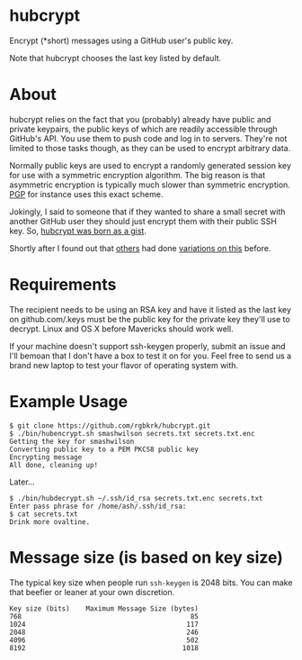 hubcrypt
========

Encrypt (\*short) messages using a GitHub user's public key.

Note that hubcrypt chooses the last key listed by default.

# About

hubcrypt relies on the fact that you (probably) already have public and private keypairs, the public keys of which are readily accessible through GitHub's API. You use them to push code and log in to servers. They're not limited to those tasks though, as they can be used to encrypt arbitrary data.

Normally public keys are used to encrypt a randomly generated session key for use with a symmetric encryption algorithm. The big reason is that asymmetric encryption is typically much slower than symmetric encryption. [PGP](http://en.wikipedia.org/wiki/Pretty_Good_Privacy#Design) for instance uses this exact scheme.

Jokingly, I said to someone that if they wanted to share a small secret with another GitHub user they should just encrypt them with their public SSH key. So, [hubcrypt was born as a gist](https://gist.github.com/rgbkrk/7827691).

Shortly after I found out that [others](https://github.com/twe4ked/catacomb) had done [variations on this](https://github.com/jschauma/jass) before.

# Requirements

The recipient needs to be using an RSA key and have it listed as the last key on github.com/<user>.keys must be the public key for the private key they'll use to decrypt. Linux and OS X before Mavericks should work well.

If your machine doesn't support ssh-keygen properly, submit an issue and I'll bemoan that I don't have a box to test it on for you. Feel free to send us a brand new laptop to test your flavor of operating system with.

# Example Usage

```shell
$ git clone https://github.com/rgbkrk/hubcrypt.git
$ ./bin/hubencrypt.sh smashwilson secrets.txt secrets.txt.enc
Getting the key for smashwilson
Converting public key to a PEM PKCS8 public key
Encrypting message
All done, cleaning up!
```

Later...

```shell
$ ./bin/hubdecrypt.sh ~/.ssh/id_rsa secrets.txt.enc secrets.txt
Enter pass phrase for /home/ash/.ssh/id_rsa:
$ cat secrets.txt
Drink more ovaltine.
```

# Message size (is based on key size)

The typical key size when people run `ssh-keygen` is 2048 bits. You can make that beefier or leaner at your own discretion.

```
Key size (bits)    Maximum Message Size (bytes)
768                                          85
1024                                        117
2048                                        246
4096                                        502
8192                                       1018
```


